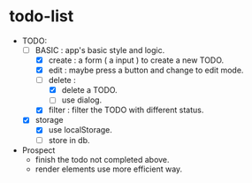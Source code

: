# todo-list

- TODO:
    - [ ]  BASIC : app's basic style and logic.
        - [x]  create : a form ( a input ) to create a new TODO.
        - [x]  edit : maybe press a button and change to edit mode.
        - [ ]  delete :
            - [x]  delete a TODO.
            - [ ]  use dialog.
        - [x]  filter : filter the TODO with different status.
    - [x]  storage
        - [x]  use localStorage.
        - [ ]  store in db.

- Prospect
  - finish the todo not completed above.
  - render elements use more efficient way.